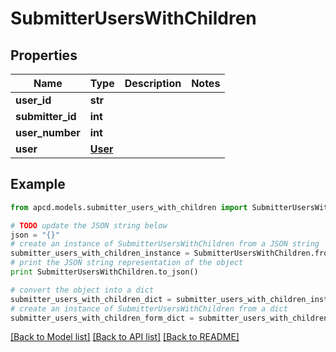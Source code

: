 # SubmitterUsersWithChildren


## Properties

Name | Type | Description | Notes
------------ | ------------- | ------------- | -------------
**user_id** | **str** |  | 
**submitter_id** | **int** |  | 
**user_number** | **int** |  | 
**user** | [**User**](User.md) |  | 

## Example

```python
from apcd.models.submitter_users_with_children import SubmitterUsersWithChildren

# TODO update the JSON string below
json = "{}"
# create an instance of SubmitterUsersWithChildren from a JSON string
submitter_users_with_children_instance = SubmitterUsersWithChildren.from_json(json)
# print the JSON string representation of the object
print SubmitterUsersWithChildren.to_json()

# convert the object into a dict
submitter_users_with_children_dict = submitter_users_with_children_instance.to_dict()
# create an instance of SubmitterUsersWithChildren from a dict
submitter_users_with_children_form_dict = submitter_users_with_children.from_dict(submitter_users_with_children_dict)
```
[[Back to Model list]](../README.md#documentation-for-models) [[Back to API list]](../README.md#documentation-for-api-endpoints) [[Back to README]](../README.md)


